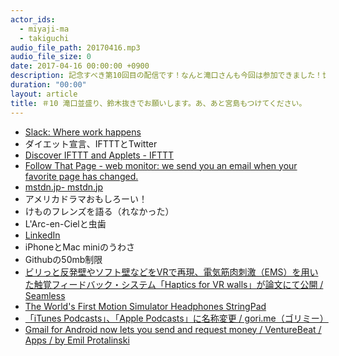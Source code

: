 ```yaml
---
actor_ids:
  - miyaji-ma
  - takiguchi
audio_file_path: 20170416.mp3
audio_file_size: 0
date: 2017-04-16 00:00:00 +0900
description: 記念すべき第10回目の配信です！なんと滝口さんも今回は参加できました！世界線が繋がった！ついテール！あ、でも鈴木がいなくない？
duration: "00:00"
layout: article
title: ＃10 滝口並盛り、鈴木抜きでお願いします。あ、あと宮島もつけてください。
---
```

* [Slack: Where work happens](https://slack.com/)
* ダイエット宣言、IFTTTとTwitter
* [Discover IFTTT and Applets - IFTTT](https://ifttt.com/discover)
* [Follow That Page - web monitor: we send you an email when your favorite page has changed.](https://www.followthatpage.com/)
* [mstdn.jp- mstdn.jp](https://mstdn.jp/web/getting-started)
* アメリカドラマおもしろーい！
* けものフレンズを語る（れなかった）
* L'Arc-en-Cielと虫歯
* [LinkedIn](http://www.larc-en-ciel.com/L25/sp/)
* iPhoneとMac miniのうわさ
* Githubの50mb制限
* [ビリっと反発壁やソフト壁などをVRで再現、電気筋肉刺激（EMS）を用いた触覚フィードバック・システム「Haptics for VR walls」が論文にて公開 / Seamless](http://shiropen.com/2017/04/14/24195)
* [The World's First Motion Simulator Headphones StringPad](https://www.kickstarter.com/projects/stringpad/the-worlds-first-motion-simulator-headphones-strin)
* [「iTunes Podcasts」、「Apple Podcasts」に名称変更 / gori.me（ゴリミー）](https://gori.me/apple/apple-news/95041)
* [Gmail for Android now lets you send and request money / VentureBeat / Apps / by Emil Protalinski](https://venturebeat.com/2017/03/14/gmail-for-android-now-lets-you-send-and-request-money/)

